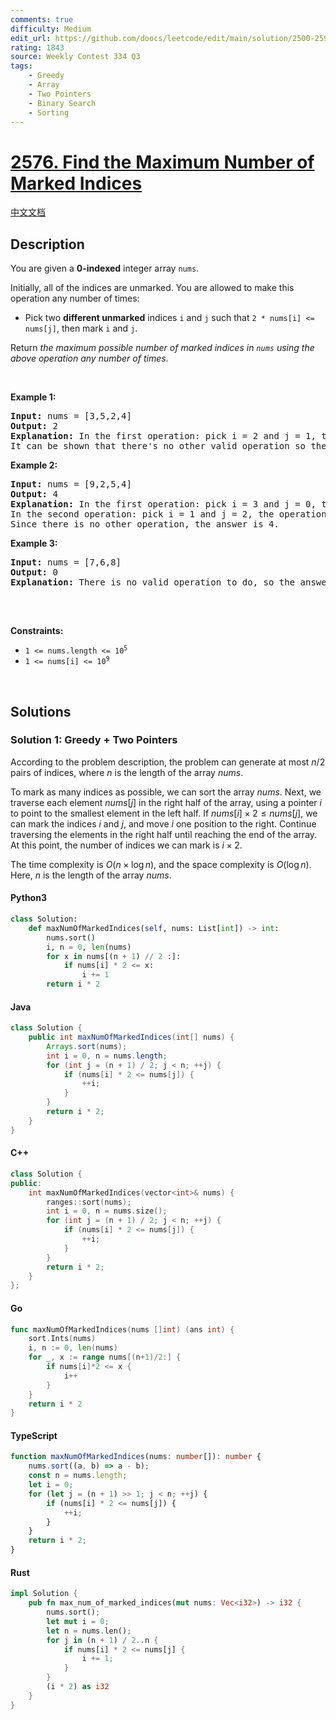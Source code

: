 ```yaml
---
comments: true
difficulty: Medium
edit_url: https://github.com/doocs/leetcode/edit/main/solution/2500-2599/2576.Find%20the%20Maximum%20Number%20of%20Marked%20Indices/README_EN.md
rating: 1843
source: Weekly Contest 334 Q3
tags:
    - Greedy
    - Array
    - Two Pointers
    - Binary Search
    - Sorting
---
```


<!-- problem:start -->

# [2576. Find the Maximum Number of Marked Indices](https://leetcode.com/problems/find-the-maximum-number-of-marked-indices)

[中文文档](/solution/2500-2599/2576.Find%20the%20Maximum%20Number%20of%20Marked%20Indices/README.md)

## Description

<!-- description:start -->

<p>You are given a <strong>0-indexed</strong> integer array <code>nums</code>.</p>

<p>Initially, all of the indices are unmarked. You are allowed to make this operation any number of times:</p>

<ul>
	<li>Pick two <strong>different unmarked</strong> indices <code>i</code> and <code>j</code> such that <code>2 * nums[i] &lt;= nums[j]</code>, then mark <code>i</code> and <code>j</code>.</li>
</ul>

<p>Return <em>the maximum possible number of marked indices in <code>nums</code> using the above operation any number of times</em>.</p>

<p>&nbsp;</p>
<p><strong class="example">Example 1:</strong></p>

<pre>
<strong>Input:</strong> nums = [3,5,2,4]
<strong>Output:</strong> 2
<strong>Explanation: </strong>In the first operation: pick i = 2 and j = 1, the operation is allowed because 2 * nums[2] &lt;= nums[1]. Then mark index 2 and 1.
It can be shown that there&#39;s no other valid operation so the answer is 2.
</pre>

<p><strong class="example">Example 2:</strong></p>

<pre>
<strong>Input:</strong> nums = [9,2,5,4]
<strong>Output:</strong> 4
<strong>Explanation: </strong>In the first operation: pick i = 3 and j = 0, the operation is allowed because 2 * nums[3] &lt;= nums[0]. Then mark index 3 and 0.
In the second operation: pick i = 1 and j = 2, the operation is allowed because 2 * nums[1] &lt;= nums[2]. Then mark index 1 and 2.
Since there is no other operation, the answer is 4.
</pre>

<p><strong class="example">Example 3:</strong></p>

<pre>
<strong>Input:</strong> nums = [7,6,8]
<strong>Output:</strong> 0
<strong>Explanation: </strong>There is no valid operation to do, so the answer is 0.

</pre>

<p>&nbsp;</p>
<p><strong>Constraints:</strong></p>

<ul>
	<li><code>1 &lt;= nums.length &lt;= 10<sup>5</sup></code></li>
	<li><code>1 &lt;= nums[i] &lt;= 10<sup>9</sup></code></li>
</ul>

<p>&nbsp;</p>
<style type="text/css">.spoilerbutton {display:block; border:dashed; padding: 0px 0px; margin:10px 0px; font-size:150%; font-weight: bold; color:#000000; background-color:cyan; outline:0; 
}
.spoiler {overflow:hidden;}
.spoiler > div {-webkit-transition: all 0s ease;-moz-transition: margin 0s ease;-o-transition: all 0s ease;transition: margin 0s ease;}
.spoilerbutton[value="Show Message"] + .spoiler > div {margin-top:-500%;}
.spoilerbutton[value="Hide Message"] + .spoiler {padding:5px;}
</style>

<!-- description:end -->

## Solutions

<!-- solution:start -->

### Solution 1: Greedy + Two Pointers

According to the problem description, the problem can generate at most $n / 2$ pairs of indices, where $n$ is the length of the array $\textit{nums}$.

To mark as many indices as possible, we can sort the array $\textit{nums}$. Next, we traverse each element $\textit{nums}[j]$ in the right half of the array, using a pointer $\textit{i}$ to point to the smallest element in the left half. If $\textit{nums}[i] \times 2 \leq \textit{nums}[j]$, we can mark the indices $\textit{i}$ and $\textit{j}$, and move $\textit{i}$ one position to the right. Continue traversing the elements in the right half until reaching the end of the array. At this point, the number of indices we can mark is $\textit{i} \times 2$.

The time complexity is $O(n \times \log n)$, and the space complexity is $O(\log n)$. Here, $n$ is the length of the array $\textit{nums}$.

<!-- tabs:start -->

#### Python3

```python
class Solution:
    def maxNumOfMarkedIndices(self, nums: List[int]) -> int:
        nums.sort()
        i, n = 0, len(nums)
        for x in nums[(n + 1) // 2 :]:
            if nums[i] * 2 <= x:
                i += 1
        return i * 2
```

#### Java

```java
class Solution {
    public int maxNumOfMarkedIndices(int[] nums) {
        Arrays.sort(nums);
        int i = 0, n = nums.length;
        for (int j = (n + 1) / 2; j < n; ++j) {
            if (nums[i] * 2 <= nums[j]) {
                ++i;
            }
        }
        return i * 2;
    }
}
```

#### C++

```cpp
class Solution {
public:
    int maxNumOfMarkedIndices(vector<int>& nums) {
        ranges::sort(nums);
        int i = 0, n = nums.size();
        for (int j = (n + 1) / 2; j < n; ++j) {
            if (nums[i] * 2 <= nums[j]) {
                ++i;
            }
        }
        return i * 2;
    }
};
```

#### Go

```go
func maxNumOfMarkedIndices(nums []int) (ans int) {
	sort.Ints(nums)
	i, n := 0, len(nums)
	for _, x := range nums[(n+1)/2:] {
		if nums[i]*2 <= x {
			i++
		}
	}
	return i * 2
}
```

#### TypeScript

```ts
function maxNumOfMarkedIndices(nums: number[]): number {
    nums.sort((a, b) => a - b);
    const n = nums.length;
    let i = 0;
    for (let j = (n + 1) >> 1; j < n; ++j) {
        if (nums[i] * 2 <= nums[j]) {
            ++i;
        }
    }
    return i * 2;
}
```

#### Rust

```rust
impl Solution {
    pub fn max_num_of_marked_indices(mut nums: Vec<i32>) -> i32 {
        nums.sort();
        let mut i = 0;
        let n = nums.len();
        for j in (n + 1) / 2..n {
            if nums[i] * 2 <= nums[j] {
                i += 1;
            }
        }
        (i * 2) as i32
    }
}
```

<!-- tabs:end -->

<!-- solution:end -->

<!-- problem:end -->

